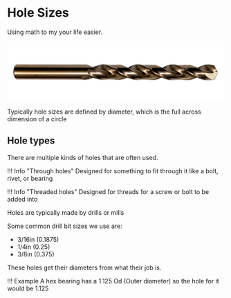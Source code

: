<!-- This page was contributed by:  Eli Uva-->
# Hole Sizes

Using math to my your life easier.

<!-- Add a page image to make it pretty! -->
![](../assets/images/stock/drill_bit.png)

Typically hole sizes are defined by diameter, which is the full across dimension of a circle

## Hole types

There are multiple kinds of holes that are often used.

!!! Info "Through holes"
    Designed for something to fit through it like a bolt, rivet, or bearing

!!! Info "Threaded holes"
    Designed for threads for a screw or bolt to be added into

Holes are typically made by drills or mills

Some common drill bit sizes we use are:

- 3/16in (0.1875)
- 1/4in (0.25)
- 3/8in (0.375)

These holes get their diameters from what their job is.

!!! Example
    A hex bearing has a 1.125 Od (Outer diameter) so the hole for it would be 1.125 
